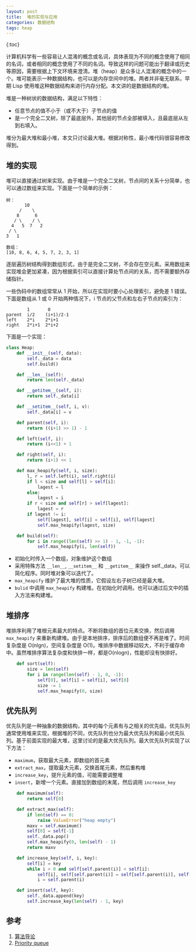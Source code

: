 ```yaml
---
layout: post
title:  堆的实现与应用
categories: 数据结构
tags: heap
---
```

{:toc}

计算机科学有一些容易让人混淆的概念或名词，具体表现为不同的概念使用了相同的名词，或者相同的概念使用了不同的名词。导致这样的问题可能出于翻译或历史等原因，需要根据上下文环境来澄清。堆（heap）是众多让人混淆的概念中的一个。堆可能表示一种数据结构，也可以是内存空间中的堆。两者并非毫无联系，早期 Lisp 使用堆这种数据结构来进行内存分配。本文讲的是数据结构的堆。

堆是一种树状的数据结构，满足以下特性：

- 任意节点的值不小于（或不大于）子节点的值
- 是一个完全二叉树，除了最底层外，其他层的节点全部被填入，且最底层从左到右填入。

堆分为最大堆和最小堆，本文只讨论最大堆。根据对称性，最小堆代码很容易修改得到。

## 堆的实现

堆可以直接通过树来实现。由于堆是一个完全二叉树，节点间的关系十分简单，也可以通过数组来实现。下面是一个简单的示例：

```
树：
       10
     /    \ 
    8      6
   / \    / \
  4   5  7   2
 / \
3   1

数组：
[10, 8, 6, 4, 5, 7, 2, 3, 1]
```

逐层遍历树结构得到数组形式，由于是完全二叉树，不会存在空元素。采用数组来实现堆会更加紧凑，因为根据索引可以直接计算处节点间的关系，而不需要额外存储指针。

一些伪码中的数组常常从 1 开始，所以在实现时要小心处理索引，避免差 1 错误。下面是数组从 1 或 0 开始两种情况下，i 节点的父节点和左右子节点的索引为：
```
        1       0
parent  i/2    (i+1)/2-1
left    2*i    2*i+1
right   2*i+1  2*i+2
```

下面是一个实现：

``` python
class Heap:
    def __init__(self, data):
        self._data = data
        self.build()

    def __len__(self):
        return len(self._data)

    def __getitem__(self, i):
        return self._data[i]

    def __setitem__(self, i, v):
        self._data[i] = v

    def parent(self, i):
        return ((i+1) >> 1) - 1

    def left(self, i):
        return (i<<1) + 1

    def right(self, i):
        return (i+1) << 1

    def max_heapify(self, i, size):
        l, r = self.left(i), self.right(i)
        if l < size and self[l] > self[i]:
            lagest = l
        else:
            lagest = i
        if r < size and self[r] > self[lagest]:
            lagest = r
        if lagest != i:
            self[lagest], self[i] = self[i], self[lagest]
            self.max_heapify(lagest, size)

    def build(self):
        for i in range((len(self) >> 1) - 1, -1, -1):
            self.max_heapify(i, len(self))
```

- 初始化时传入一个数组，对象维护这个数组
- 采用特殊方法 `__len__`, `__setitem__` 和 `__getitem__` 来操作 self._data，可以简化程序。同时堆对象可以迭代了。
- `max_heapify` 维护了最大堆的性质，它假设左右子树已经是最大堆。
- `bulid` 中调用 `max_heapify` 构建堆。在初始化时调用。也可以通过后文中的插入方法来构建堆。

## 堆排序

堆排序利用了堆根元素最大的特点。不断将数组的首位元素交换，然后调用 `max_heapify` 来重新构建堆。由于是本地排序，排序后的数组便不再是堆了。时间复杂度是 O(nlgn)，空间复杂度是 O(1)。堆排序中数据移动较大，不利于缓存命中。虽然堆排序算法复杂度和快排一样，都是O(nlogn)，性能却没有快排好。

```python
    def sort(self):
        size = len(self)
        for i in range(len(self) - 1, 0, -1):
            self[0], self[i] = self[i], self[0]
            size -= 1
            self.max_heapify(0, size)
```

## 优先队列

优先队列是一种抽象的数据结构，其中的每个元素有与之相关的优先级。优先队列通常使用堆来实现，根据堆的不同，优先队列也分为最大优先队列和最小优先队列。基于前面实现的最大堆，这里讨论的是最大优先队列。最大优先队列实现了以下方法：

- `maximum`，获取最大元素，即数组的首元素
- `extract_max`，提取最大元素，交换首尾元素，然后重构堆
- `increase_key`，提升元素的值，可能需要调整堆
- `insert`，新增一个元素。直接加到数组的末尾，然后调用 `increase_key`

```python
    def maximum(self):
        return self[0]

    def extract_max(self):
        if len(self) == 0:
            raise ValueError("heap empty")
        maxv = self.maximum()
        self[0] = self[-1]
        self._data.pop()
        self.max_heapify(0, len(self) - 1)
        return maxv

    def increase_key(self, i, key):
        self[i] = key
        while i > 0 and self[self.parent(i)] < self[i]:
            self[i], self[self.parent(i)] = self[self.parent(i)], self[i]
            i = self.parent(i)

    def insert(self, key):
        self._data.append(key)
        self.increase_key(len(self) - 1, key)
```

## 参考
1. [算法导论](https://book.douban.com/subject/20432061/)
2. [Priority queue](https://en.wikipedia.org/wiki/Priority_queue#Applications)